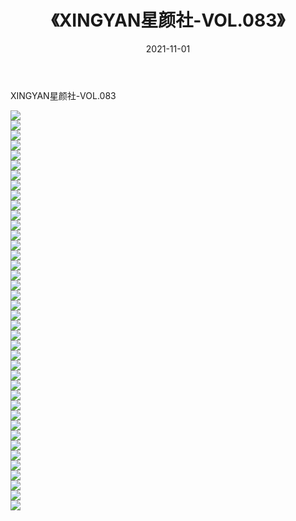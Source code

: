 ﻿---
layout: post
title:  《XINGYAN星颜社-VOL.083》
date:   2021-11-01
img: http://img.660000.xyz/Sharelink/网络美图/2021/XINGYAN星颜社-VOL.083/000.jpg
categories: [美女, 清纯, 唯美]
---

XINGYAN星颜社-VOL.083

  ![](http://img.660000.xyz/Sharelink/网络美图/2021/XINGYAN星颜社-VOL.083/001.jpg) <br> ![](http://img.660000.xyz/Sharelink/网络美图/2021/XINGYAN星颜社-VOL.083/002.jpg) <br> ![](http://img.660000.xyz/Sharelink/网络美图/2021/XINGYAN星颜社-VOL.083/003.jpg) <br> ![](http://img.660000.xyz/Sharelink/网络美图/2021/XINGYAN星颜社-VOL.083/004.jpg) <br> ![](http://img.660000.xyz/Sharelink/网络美图/2021/XINGYAN星颜社-VOL.083/005.jpg) <br> ![](http://img.660000.xyz/Sharelink/网络美图/2021/XINGYAN星颜社-VOL.083/006.jpg) <br> ![](http://img.660000.xyz/Sharelink/网络美图/2021/XINGYAN星颜社-VOL.083/007.jpg) <br> ![](http://img.660000.xyz/Sharelink/网络美图/2021/XINGYAN星颜社-VOL.083/008.jpg) <br> ![](http://img.660000.xyz/Sharelink/网络美图/2021/XINGYAN星颜社-VOL.083/009.jpg) <br> ![](http://img.660000.xyz/Sharelink/网络美图/2021/XINGYAN星颜社-VOL.083/010.jpg) <br> ![](http://img.660000.xyz/Sharelink/网络美图/2021/XINGYAN星颜社-VOL.083/011.jpg) <br> ![](http://img.660000.xyz/Sharelink/网络美图/2021/XINGYAN星颜社-VOL.083/012.jpg) <br> ![](http://img.660000.xyz/Sharelink/网络美图/2021/XINGYAN星颜社-VOL.083/013.jpg) <br> ![](http://img.660000.xyz/Sharelink/网络美图/2021/XINGYAN星颜社-VOL.083/014.jpg) <br> ![](http://img.660000.xyz/Sharelink/网络美图/2021/XINGYAN星颜社-VOL.083/015.jpg) <br> ![](http://img.660000.xyz/Sharelink/网络美图/2021/XINGYAN星颜社-VOL.083/016.jpg) <br> ![](http://img.660000.xyz/Sharelink/网络美图/2021/XINGYAN星颜社-VOL.083/017.jpg) <br> ![](http://img.660000.xyz/Sharelink/网络美图/2021/XINGYAN星颜社-VOL.083/018.jpg) <br> ![](http://img.660000.xyz/Sharelink/网络美图/2021/XINGYAN星颜社-VOL.083/019.jpg) <br> ![](http://img.660000.xyz/Sharelink/网络美图/2021/XINGYAN星颜社-VOL.083/020.jpg) <br> ![](http://img.660000.xyz/Sharelink/网络美图/2021/XINGYAN星颜社-VOL.083/021.jpg) <br> ![](http://img.660000.xyz/Sharelink/网络美图/2021/XINGYAN星颜社-VOL.083/022.jpg) <br> ![](http://img.660000.xyz/Sharelink/网络美图/2021/XINGYAN星颜社-VOL.083/023.jpg) <br> ![](http://img.660000.xyz/Sharelink/网络美图/2021/XINGYAN星颜社-VOL.083/024.jpg) <br> ![](http://img.660000.xyz/Sharelink/网络美图/2021/XINGYAN星颜社-VOL.083/025.jpg) <br> ![](http://img.660000.xyz/Sharelink/网络美图/2021/XINGYAN星颜社-VOL.083/026.jpg) <br> ![](http://img.660000.xyz/Sharelink/网络美图/2021/XINGYAN星颜社-VOL.083/027.jpg) <br> ![](http://img.660000.xyz/Sharelink/网络美图/2021/XINGYAN星颜社-VOL.083/028.jpg) <br> ![](http://img.660000.xyz/Sharelink/网络美图/2021/XINGYAN星颜社-VOL.083/029.jpg) <br> ![](http://img.660000.xyz/Sharelink/网络美图/2021/XINGYAN星颜社-VOL.083/030.jpg) <br> ![](http://img.660000.xyz/Sharelink/网络美图/2021/XINGYAN星颜社-VOL.083/031.jpg) <br> ![](http://img.660000.xyz/Sharelink/网络美图/2021/XINGYAN星颜社-VOL.083/032.jpg) <br> ![](http://img.660000.xyz/Sharelink/网络美图/2021/XINGYAN星颜社-VOL.083/033.jpg) <br> ![](http://img.660000.xyz/Sharelink/网络美图/2021/XINGYAN星颜社-VOL.083/034.jpg) <br> ![](http://img.660000.xyz/Sharelink/网络美图/2021/XINGYAN星颜社-VOL.083/035.jpg) <br> ![](http://img.660000.xyz/Sharelink/网络美图/2021/XINGYAN星颜社-VOL.083/036.jpg) <br> ![](http://img.660000.xyz/Sharelink/网络美图/2021/XINGYAN星颜社-VOL.083/037.jpg) <br> ![](http://img.660000.xyz/Sharelink/网络美图/2021/XINGYAN星颜社-VOL.083/038.jpg) <br> ![](http://img.660000.xyz/Sharelink/网络美图/2021/XINGYAN星颜社-VOL.083/039.jpg) <br> ![](http://img.660000.xyz/Sharelink/网络美图/2021/XINGYAN星颜社-VOL.083/040.jpg) <br>